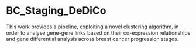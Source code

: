 # BC_Staging_DeDiCo
 This work provides a pipeline, exploiting a novel clustering algorithm, in order to analyse gene-gene links based on their co-expression relationships and gene differential analysis across breast cancer progression stages.
